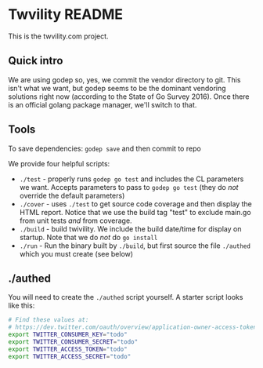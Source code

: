 # Twvility README

This is the twvility.com project.

## Quick intro

We are using godep so, yes, we commit the vendor directory to git. This isn't
what we want, but godep seems to be the dominant vendoring solutions right now
(according to the State of Go Survey 2016). Once there is an official golang
package manager, we'll switch to that.

## Tools

To save dependencies: `godep save` and then commit to repo

We provide four helpful scripts:

* `./test` - properly runs `godep go test` and includes the CL parameters we
   want. Accepts parameters to pass to `godep go test` (they do *not* override
   the default parameters)
* `./cover` - uses `./test` to get source code coverage and then display the
   HTML report. Notice that we use the build tag "test" to exclude main.go from
   unit tests *and* from coverage.
* `./build` - build twivility. We include the build date/time for display on
   startup. Note that we do *not* do `go install`
* `./run` - Run the binary built by `./build`, but first source the file
   `./authed` which you must create (see below)

## ./authed

You will need to create the `./authed` script yourself. A starter script
looks like this:

````bash
# Find these values at:
# https://dev.twitter.com/oauth/overview/application-owner-access-tokens
export TWITTER_CONSUMER_KEY="todo"
export TWITTER_CONSUMER_SECRET="todo"
export TWITTER_ACCESS_TOKEN="todo"
export TWITTER_ACCESS_SECRET="todo"
````
